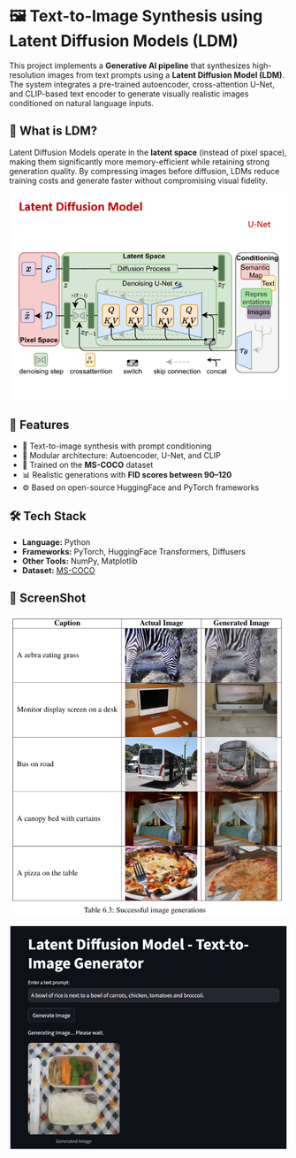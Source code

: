# 🖼️ Text-to-Image Synthesis using Latent Diffusion Models (LDM)

This project implements a **Generative AI pipeline** that synthesizes high-resolution images from text prompts using a **Latent Diffusion Model (LDM)**. The system integrates a pre-trained autoencoder, cross-attention U-Net, and CLIP-based text encoder to generate visually realistic images conditioned on natural language inputs.

## 🧠 What is LDM?

Latent Diffusion Models operate in the **latent space** (instead of pixel space), making them significantly more memory-efficient while retaining strong generation quality. By compressing images before diffusion, LDMs reduce training costs and generate faster without compromising visual fidelity.

<p align="center">
  <img src="s3.png" alt="LDM Architecture" width="500"/>
</p>

## 🚀 Features

- 📝 Text-to-image synthesis with prompt conditioning
- 🧩 Modular architecture: Autoencoder, U-Net, and CLIP
- 🧠 Trained on the **MS-COCO** dataset
- 📊 Realistic generations with **FID scores between 90–120**
- ⚙️ Based on open-source HuggingFace and PyTorch frameworks

## 🛠 Tech Stack

- **Language:** Python
- **Frameworks:** PyTorch, HuggingFace Transformers, Diffusers
- **Other Tools:** NumPy, Matplotlib
- **Dataset:** [MS-COCO](https://cocodataset.org)

## 📁 ScreenShot

<p align="center">
  <img src="Screenshot 2024-12-26 123100.png" alt="LDM" width="500"/>
</p>
<p align="center">
  <img src="Screenshot 2025-04-27 115311.png" alt="webapp" width="500"/>
</p>
